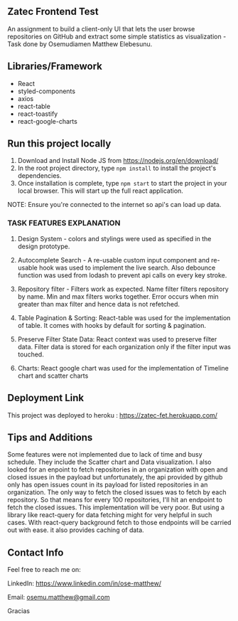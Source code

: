 ## Zatec Frontend Test

An assignment to build a client-only UI that lets the user browse repositories on GitHub and extract some simple statistics as visualization - Task done by Osemudiamen Matthew Elebesunu.

## Libraries/Framework

- React
- styled-components
- axios
- react-table
- react-toastify
- react-google-charts

## Run this project locally

1. Download and Install Node JS from https://nodejs.org/en/download/
2. In the root project directory, type `npm install` to install the project's dependencies.
3. Once installation is complete, type `npm start` to start the project in your local browser. This will start up the full react application.

NOTE: Ensure you're connected to the internet so api's can load up data.


### TASK FEATURES EXPLANATION

1. Design System - colors and stylings were used as specified in the design prototype. 

2. Autocomplete Search - A re-usable custom input component and re-usable hook was used to implement the live search. Also debounce function was used from lodash to prevent api calls on every key stroke.

3. Repository filter - Filters work as expected. Name filter filters repository by name. Min and max filters works together.  Error occurs when min greater than max filter and hence data is not refetched. 

4. Table Pagination & Sorting: React-table was used for the implementation of table. It comes with hooks by default for sorting & pagination.

5. Preserve Filter State Data: React context was used to preserve filter data. Filter data is stored for each organization only if the filter input was touched.

6. Charts: React google chart was used for the implementation of Timeline chart and scatter charts


## Deployment Link

This project was deployed to heroku : https://zatec-fet.herokuapp.com/

## Tips and Additions

Some features were not implemented due to lack of time and busy schedule. They include the Scatter chart and Data visualization. I also looked for an enpoint to fetch repositories in an organization with open and closed issues in the payload but unfortunately, the api provided by github only has open issues count in its payload for listed repositories in an organization. The only way to fetch the closed issues was to fetch by each repository. So that means for every 100 repositories, I'll hit an endpoint to fetch the closed issues. This implementation will be very poor. But using a library like react-query for data fetching might for very helpful in such cases. With react-query background fetch to those endpoints will be carried out with ease. it also provides caching of data. 

## Contact Info

Feel free to reach me on:

LinkedIn: https://www.linkedin.com/in/ose-matthew/

Email: osemu.matthew@gmail.com

Gracias 

